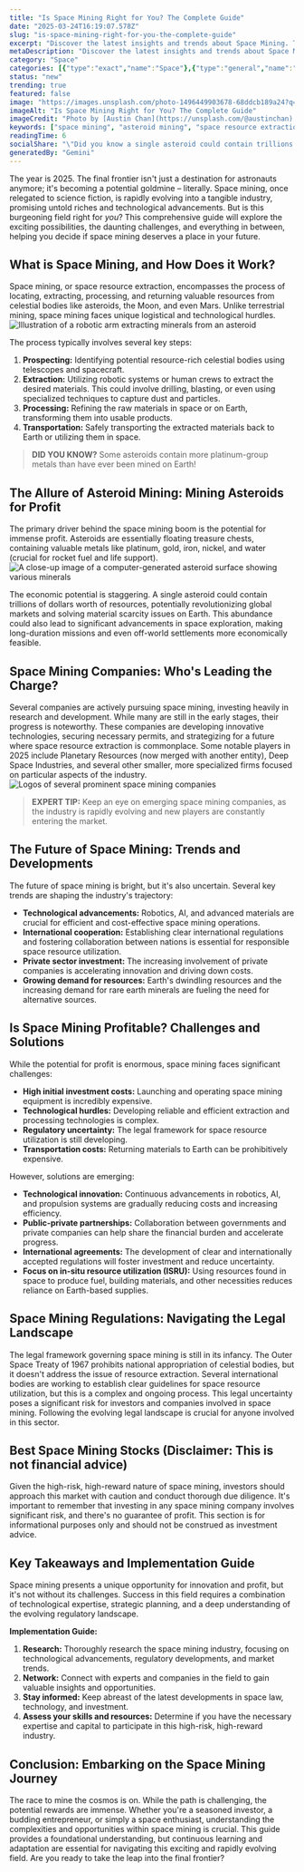 ```yaml
---
title: "Is Space Mining Right for You? The Complete Guide"
date: "2025-03-24T16:19:07.578Z"
slug: "is-space-mining-right-for-you-the-complete-guide"
excerpt: "Discover the latest insights and trends about Space Mining. This comprehensive guide covers everything you need to know about Space Mining in 2025."
metaDescription: "Discover the latest insights and trends about Space Mining. This comprehensive guide covers everything you need to know about Space Mining in 2025."
category: "Space"
categories: [{"type":"exact","name":"Space"},{"type":"general","name":"Economics"},{"type":"medium","name":"Resource Management"},{"type":"specific","name":"Asteroid Prospecting"},{"type":"niche","name":"Near-Earth Objects"}]
status: "new"
trending: true
featured: false
image: "https://images.unsplash.com/photo-1496449903678-68ddcb189a24?q=85&w=1200&fit=max&fm=webp&auto=compress"
imageAlt: "Is Space Mining Right for You? The Complete Guide"
imageCredit: "Photo by [Austin Chan](https://unsplash.com/@austinchan) on Unsplash"
keywords: ["space mining", "asteroid mining", "space resource extraction", "mining asteroids for profit", "future of space mining", "space mining companies", "how space mining works", "is space mining profitable", "space mining regulations", "best space mining stocks"]
readingTime: 6
socialShare: "\"Did you know a single asteroid could contain trillions of dollars worth of resources? The future of mining isn't on Earth – it's in space.\""
generatedBy: "Gemini"
---
```




The year is 2025.  The final frontier isn't just a destination for astronauts anymore; it's becoming a potential goldmine – literally.  Space mining, once relegated to science fiction, is rapidly evolving into a tangible industry, promising untold riches and technological advancements. But is this burgeoning field right for *you*? This comprehensive guide will explore the exciting possibilities, the daunting challenges, and everything in between, helping you decide if space mining deserves a place in your future.

## What is Space Mining, and How Does it Work?

Space mining, or space resource extraction, encompasses the process of locating, extracting, processing, and returning valuable resources from celestial bodies like asteroids, the Moon, and even Mars.  Unlike terrestrial mining, space mining faces unique logistical and technological hurdles.  ![Illustration of a robotic arm extracting minerals from an asteroid](https://images.unsplash.com/photo-1451187580459-43490279c0fa?q=85&w=1200&fit=max&fm=webp&auto=compress)

The process typically involves several key steps:

1. **Prospecting:** Identifying potential resource-rich celestial bodies using telescopes and spacecraft.
2. **Extraction:** Utilizing robotic systems or human crews to extract the desired materials. This could involve drilling, blasting, or even using specialized techniques to capture dust and particles.
3. **Processing:** Refining the raw materials in space or on Earth, transforming them into usable products.
4. **Transportation:** Safely transporting the extracted materials back to Earth or utilizing them in space.

> **DID YOU KNOW?** Some asteroids contain more platinum-group metals than have ever been mined on Earth!

## The Allure of Asteroid Mining: Mining Asteroids for Profit

The primary driver behind the space mining boom is the potential for immense profit. Asteroids are essentially floating treasure chests, containing valuable metals like platinum, gold, iron, nickel, and water (crucial for rocket fuel and life support). ![A close-up image of a computer-generated asteroid surface showing various minerals](https://images.unsplash.com/photo-1484417894907-623942c8ee29?q=85&w=1200&fit=max&fm=webp&auto=compress)

The economic potential is staggering.  A single asteroid could contain trillions of dollars worth of resources, potentially revolutionizing global markets and solving material scarcity issues on Earth. This abundance could also lead to significant advancements in space exploration, making long-duration missions and even off-world settlements more economically feasible.

## Space Mining Companies: Who's Leading the Charge?

Several companies are actively pursuing space mining, investing heavily in research and development.  While many are still in the early stages, their progress is noteworthy.  These companies are developing innovative technologies, securing necessary permits, and strategizing for a future where space resource extraction is commonplace.  Some notable players in 2025 include Planetary Resources (now merged with another entity), Deep Space Industries, and several other smaller, more specialized firms focused on particular aspects of the industry.  ![Logos of several prominent space mining companies](https://images.unsplash.com/photo-1517976487492-5750f3195933?q=85&w=1200&fit=max&fm=webp&auto=compress)

> **EXPERT TIP:**  Keep an eye on emerging space mining companies, as the industry is rapidly evolving and new players are constantly entering the market.

## The Future of Space Mining: Trends and Developments

The future of space mining is bright, but it's also uncertain.  Several key trends are shaping the industry's trajectory:

* **Technological advancements:**  Robotics, AI, and advanced materials are crucial for efficient and cost-effective space mining operations.
* **International cooperation:**  Establishing clear international regulations and fostering collaboration between nations is essential for responsible space resource utilization.
* **Private sector investment:**  The increasing involvement of private companies is accelerating innovation and driving down costs.
* **Growing demand for resources:**  Earth's dwindling resources and the increasing demand for rare earth minerals are fueling the need for alternative sources.

## Is Space Mining Profitable? Challenges and Solutions

While the potential for profit is enormous, space mining faces significant challenges:

* **High initial investment costs:** Launching and operating space mining equipment is incredibly expensive.
* **Technological hurdles:**  Developing reliable and efficient extraction and processing technologies is complex.
* **Regulatory uncertainty:**  The legal framework for space resource utilization is still developing.
* **Transportation costs:**  Returning materials to Earth can be prohibitively expensive.

However, solutions are emerging:

* **Technological innovation:**  Continuous advancements in robotics, AI, and propulsion systems are gradually reducing costs and increasing efficiency.
* **Public-private partnerships:**  Collaboration between governments and private companies can help share the financial burden and accelerate progress.
* **International agreements:**  The development of clear and internationally accepted regulations will foster investment and reduce uncertainty.
* **Focus on in-situ resource utilization (ISRU):**  Using resources found in space to produce fuel, building materials, and other necessities reduces reliance on Earth-based supplies.

## Space Mining Regulations: Navigating the Legal Landscape

The legal framework governing space mining is still in its infancy.  The Outer Space Treaty of 1967 prohibits national appropriation of celestial bodies, but it doesn't address the issue of resource extraction.    Several international bodies are working to establish clear guidelines for space resource utilization, but this is a complex and ongoing process.  This legal uncertainty poses a significant risk for investors and companies involved in space mining.  Following the evolving legal landscape is crucial for anyone involved in this sector.

## Best Space Mining Stocks (Disclaimer: This is not financial advice)

Given the high-risk, high-reward nature of space mining, investors should approach this market with caution and conduct thorough due diligence.  It's important to remember that investing in any space mining company involves significant risk, and there's no guarantee of profit.  This section is for informational purposes only and should not be construed as investment advice.

## Key Takeaways and Implementation Guide

Space mining presents a unique opportunity for innovation and profit, but it's not without its challenges.  Success in this field requires a combination of technological expertise, strategic planning, and a deep understanding of the evolving regulatory landscape.

**Implementation Guide:**

1. **Research:** Thoroughly research the space mining industry, focusing on technological advancements, regulatory developments, and market trends.
2. **Network:** Connect with experts and companies in the field to gain valuable insights and opportunities.
3. **Stay informed:**  Keep abreast of the latest developments in space law, technology, and investment.
4. **Assess your skills and resources:**  Determine if you have the necessary expertise and capital to participate in this high-risk, high-reward industry.

## Conclusion:  Embarking on the Space Mining Journey

The race to mine the cosmos is on. While the path is challenging, the potential rewards are immense. Whether you're a seasoned investor, a budding entrepreneur, or simply a space enthusiast, understanding the complexities and opportunities within space mining is crucial.  This guide provides a foundational understanding, but continuous learning and adaptation are essential for navigating this exciting and rapidly evolving field.  Are you ready to take the leap into the final frontier?

